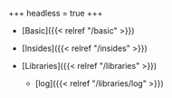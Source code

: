 +++
headless = true
+++

- [Basic]({{< relref "/basic" >}})

- [Insides]({{< relref "/insides" >}})

- [Libraries]({{< relref "/libraries" >}})
  - [log]({{< relref "/libraries/log" >}})